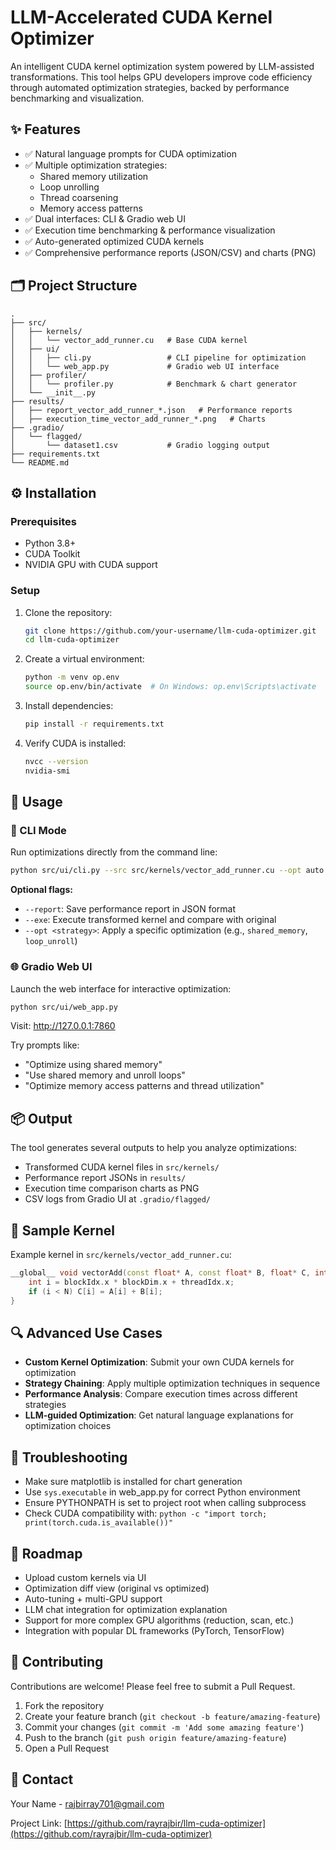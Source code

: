 # LLM-Accelerated CUDA Kernel Optimizer

An intelligent CUDA kernel optimization system powered by LLM-assisted transformations. This tool helps GPU developers improve code efficiency through automated optimization strategies, backed by performance benchmarking and visualization.

## ✨ Features

* ✅ Natural language prompts for CUDA optimization
* ✅ Multiple optimization strategies:
  * Shared memory utilization
  * Loop unrolling
  * Thread coarsening
  * Memory access patterns
* ✅ Dual interfaces: CLI & Gradio web UI
* ✅ Execution time benchmarking & performance visualization
* ✅ Auto-generated optimized CUDA kernels
* ✅ Comprehensive performance reports (JSON/CSV) and charts (PNG)

## 🗂️ Project Structure

```
.
├── src/
│   ├── kernels/
│   │   └── vector_add_runner.cu   # Base CUDA kernel
│   ├── ui/
│   │   ├── cli.py                 # CLI pipeline for optimization
│   │   └── web_app.py             # Gradio web UI interface
│   ├── profiler/
│   │   └── profiler.py            # Benchmark & chart generator
│   └── __init__.py
├── results/
│   ├── report_vector_add_runner_*.json   # Performance reports
│   ├── execution_time_vector_add_runner_*.png   # Charts
├── .gradio/
│   └── flagged/
│       └── dataset1.csv           # Gradio logging output
├── requirements.txt
└── README.md
```

## ⚙️ Installation

### Prerequisites

- Python 3.8+
- CUDA Toolkit
- NVIDIA GPU with CUDA support

### Setup

1. Clone the repository:
   ```bash
   git clone https://github.com/your-username/llm-cuda-optimizer.git
   cd llm-cuda-optimizer
   ```

2. Create a virtual environment:
   ```bash
   python -m venv op.env
   source op.env/bin/activate  # On Windows: op.env\Scripts\activate
   ```

3. Install dependencies:
   ```bash
   pip install -r requirements.txt
   ```

4. Verify CUDA is installed:
   ```bash
   nvcc --version
   nvidia-smi
   ```

## 🚀 Usage

### 🔧 CLI Mode

Run optimizations directly from the command line:

```bash
python src/ui/cli.py --src src/kernels/vector_add_runner.cu --opt auto --benchmark
```

**Optional flags:**
- `--report`: Save performance report in JSON format
- `--exe`: Execute transformed kernel and compare with original
- `--opt <strategy>`: Apply a specific optimization (e.g., `shared_memory`, `loop_unroll`)

### 🌐 Gradio Web UI

Launch the web interface for interactive optimization:

```bash
python src/ui/web_app.py
```

Visit: http://127.0.0.1:7860

Try prompts like:
- "Optimize using shared memory"
- "Use shared memory and unroll loops"
- "Optimize memory access patterns and thread utilization"

## 📦 Output

The tool generates several outputs to help you analyze optimizations:

- Transformed CUDA kernel files in `src/kernels/`
- Performance report JSONs in `results/`
- Execution time comparison charts as PNG
- CSV logs from Gradio UI at `.gradio/flagged/`

## 🧪 Sample Kernel

Example kernel in `src/kernels/vector_add_runner.cu`:

```cpp
__global__ void vectorAdd(const float* A, const float* B, float* C, int N) {
    int i = blockIdx.x * blockDim.x + threadIdx.x;
    if (i < N) C[i] = A[i] + B[i];
}
```

## 🔍 Advanced Use Cases

- **Custom Kernel Optimization**: Submit your own CUDA kernels for optimization
- **Strategy Chaining**: Apply multiple optimization techniques in sequence
- **Performance Analysis**: Compare execution times across different strategies
- **LLM-guided Optimization**: Get natural language explanations for optimization choices

## 🧠 Troubleshooting

- Make sure matplotlib is installed for chart generation
- Use `sys.executable` in web_app.py for correct Python environment
- Ensure PYTHONPATH is set to project root when calling subprocess
- Check CUDA compatibility with: `python -c "import torch; print(torch.cuda.is_available())"`

## 📌 Roadmap

- Upload custom kernels via UI
- Optimization diff view (original vs optimized)
- Auto-tuning + multi-GPU support
- LLM chat integration for optimization explanation
- Support for more complex GPU algorithms (reduction, scan, etc.)
- Integration with popular DL frameworks (PyTorch, TensorFlow)

## 🤝 Contributing

Contributions are welcome! Please feel free to submit a Pull Request.

1. Fork the repository
2. Create your feature branch (`git checkout -b feature/amazing-feature`)
3. Commit your changes (`git commit -m 'Add some amazing feature'`)
4. Push to the branch (`git push origin feature/amazing-feature`)
5. Open a Pull Request

## 📧 Contact

Your Name - rajbirray701@gmail.com

Project Link: [https://github.com/rayrajbir/llm-cuda-optimizer](https://github.com/rayrajbir/llm-cuda-optimizer)
